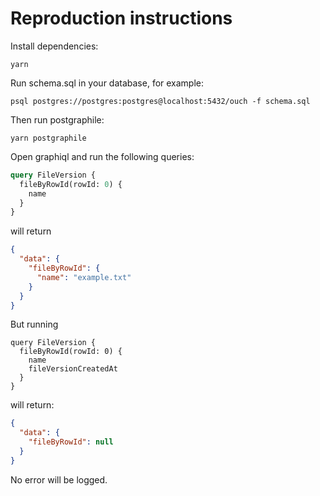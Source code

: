 # Reproduction instructions

Install dependencies:

```
yarn
```

Run schema.sql in your database, for example:

```
psql postgres://postgres:postgres@localhost:5432/ouch -f schema.sql
```

Then run postgraphile:

```
yarn postgraphile
```

Open graphiql and run the following queries:

```graphql
query FileVersion {
  fileByRowId(rowId: 0) {
    name
  }
}
```

will return

```json
{
  "data": {
    "fileByRowId": {
      "name": "example.txt"
    }
  }
}
```

But running

```
query FileVersion {
  fileByRowId(rowId: 0) {
    name
    fileVersionCreatedAt
  }
}
```

will return:

```json
{
  "data": {
    "fileByRowId": null
  }
}
```

No error will be logged.
